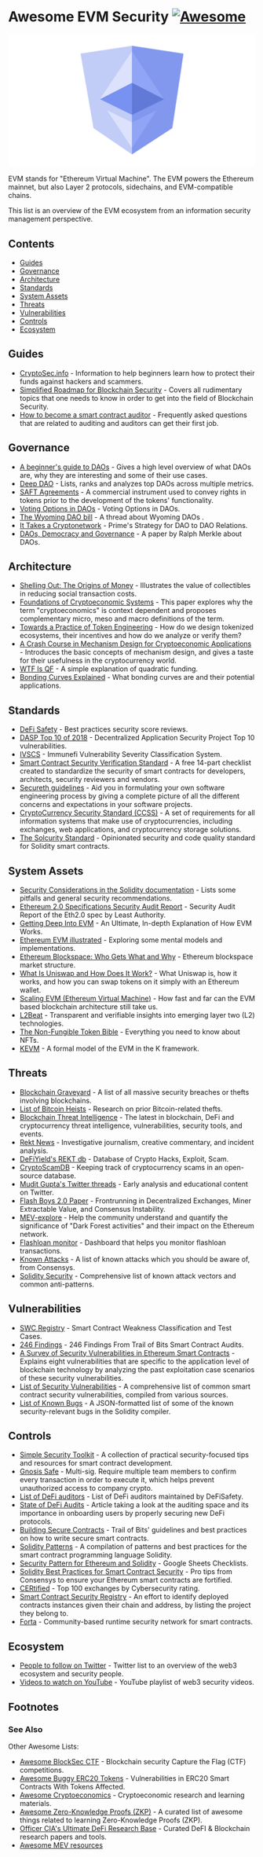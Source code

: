 # Awesome EVM Security [![Awesome](https://awesome.re/badge.svg)](https://awesome.re)

[![Awesome EVM Security](awesome-evm-security.png)](https://github.com/kareniel/awesome-evm-security#readme)

EVM stands for "Ethereum Virtual Machine". The EVM powers the Ethereum mainnet, but also Layer 2 protocols, sidechains, and EVM-compatible chains.

This list is an overview of the EVM ecosystem from an information security management perspective.

## Contents

- [Guides](#guides)
- [Governance](#governance)
- [Architecture](#architecture)
- [Standards](#standards)
- [System Assets](#system-assets)
- [Threats](#threats)
- [Vulnerabilities](#vulnerabilities)
- [Controls](#controls)
- [Ecosystem](#ecosystem)

## Guides
- [CryptoSec.info](https://cryptosec.info/) - Information to help beginners learn how to protect their funds against hackers and scammers.
- [Simplified Roadmap for Blockchain Security](https://devansh.xyz/blockchain-security/2021/09/17/genesis-0x01.html) - Covers all rudimentary topics that one needs to know in order to get into the field of Blockchain Security.
- [How to become a smart contract auditor](https://cmichel.io/how-to-become-a-smart-contract-auditor/) - Frequently asked questions that are related to auditing and auditors can get their first job.

## Governance
- [A beginner's guide to DAOs](https://linda.mirror.xyz/Vh8K4leCGEO06_qSGx-vS5lvgUqhqkCz9ut81WwCP2o) - Gives a high level overview of what DAOs are, why they are interesting and some of their use cases.
- [Deep DAO](https://deepdao.io/#/deepdao/dashboard) - Lists, ranks and analyzes top DAOs across multiple metrics.
- [SAFT Agreements](https://saftproject.com/) - A commercial instrument used to convey rights in tokens prior to the development of the tokens' functionality.
- [Voting Options in DAOs](https://medium.com/daostack/voting-options-in-daos-b86e5c69a3e3) - Voting Options in DAOs.
- [The Wyoming DAO bill](https://twitter.com/awrigh01/status/1369328856260354051) - A thread about Wyoming DAOs .
- [It Takes a Cryptonetwork](https://medium.com/primedao/it-takes-a-cryptonetwork-2ae9ab541c17) - Prime's Strategy for DAO to DAO Relations.
- [DAOs, Democracy and Governance](https://merkle.com/papers/DAOdemocracyDraft.pdf) - A paper by Ralph Merkle about DAOs.

## Architecture
- [Shelling Out: The Origins of Money](https://nakamotoinstitute.org/shelling-out/) - Illustrates the value of collectibles in reducing social transaction costs.
- [Foundations of Cryptoeconomic Systems](https://epub.wu.ac.at/7309/8/Foundations%20of%20Cryptoeconomic%20Systems.pdf) - This paper explores why the term
"cryptoeconomics" is context dependent and proposes complementary micro, meso and macro definitions of the term.
- [Towards a Practice of Token Engineering](https://blog.oceanprotocol.com/towards-a-practice-of-token-engineering-b02feeeff7ca) - How do we design tokenized ecosystems, their incentives and how do we analyze or verify them?
- [A Crash Course in Mechanism Design for Cryptoeconomic Applications](https://medium.com/blockchannel/a-crash-course-in-mechanism-design-for-cryptoeconomic-applications-a9f06ab6a976) - Introduces the basic concepts of mechanism design, and gives a taste for their usefulness in the cryptocurrency world.
- [WTF Is QF](https://wtfisqf.com/?grant=&grant=&grant=&grant=&match=1000) - A simple explanation of quadratic funding.
- [Bonding Curves Explained](https://yos.io/2018/11/10/bonding-curves) - What bonding curves are and their potential applications.

## Standards
- [DeFi Safety](https://www.defisafety.com/) - Best practices security score reviews.
- [DASP Top 10 of 2018](https://dasp.co/) - Decentralized Application Security Project Top 10 vulnerabilities.
- [IVSCS](https://immunefi.com/severity-updated/) - Immunefi Vulnerability Severity Classification System.
- [Smart Contract Security Verification Standard](https://securing.github.io/SCSVS/) - A free 14-part checklist created to standardize the security of smart contracts for developers, architects, security reviewers and vendors.
- [Secureth guidelines](https://guidelines.secureth.org/) - Aid you in formulating your own software engineering process by giving a complete picture of all the different concerns and expectations in your software projects.
- [CryptoCurrency Security Standard (CCSS)](https://cryptoconsortium.github.io/CCSS/) - A set of requirements for all information systems that make use of cryptocurrencies, including exchanges, web applications, and cryptocurrency storage solutions.
- [The Solcurity Standard](https://github.com/Rari-Capital/solcurity) - Opinionated security and code quality standard for Solidity smart contracts.

## System Assets
- [Security Considerations in the Solidity documentation](https://docs.soliditylang.org/en/v0.8.6/security-considerations.html) - Lists some pitfalls and general security recommendations.
- [Ethereum 2.0 Specifications Security Audit Report](https://leastauthority.com/static/publications/LeastAuthority-Ethereum-2.0-Specifications-Audit-Report.pdf) - Security Audit Report of the Eth2.0 spec by Least Authority.
- [Getting Deep Into EVM](https://hackernoon.com/getting-deep-into-evm-how-ethereum-works-backstage-ac7efa1f0015) - An Ultimate, In-depth Explanation of How EVM Works.
- [Ethereum EVM illustrated](https://takenobu-hs.github.io/downloads/ethereum_evm_illustrated.pdf) - Exploring some mental models and implementations.
- [Ethereum Blockspace: Who Gets What and Why](https://www.aniccaresearch.tech/blog/ethereum-blockspace-who-gets-what-and-why) - Ethereum blockspace market structure.
- [What Is Uniswap and How Does It Work?](https://academy.binance.com/en/articles/what-is-uniswap-and-how-does-it-work) - What Uniswap is, how it works, and how you can swap tokens on it simply with an Ethereum wallet.
- [Scaling EVM (Ethereum Virtual Machine)](https://capitalgram.com/posts/scaling-evm/) - How fast and far can the EVM based blockchain architecture still take us.
- [L2Beat](https://l2beat.com/) - Transparent and verifiable insights into emerging layer two (L2) technologies.
- [The Non-Fungible Token Bible](https://opensea.io/blog/guides/non-fungible-tokens) - Everything you need to know about NFTs.
- [KEVM](https://github.com/kframework/evm-semantics) - A formal model of the EVM in the K framework.

## Threats
- [Blockchain Graveyard](https://magoo.github.io/Blockchain-Graveyard/) - A list of all massive security breaches or thefts involving blockchains.
- [List of Bitcoin Heists](https://bitcointalk.org/index.php?topic=576337) - Research on prior Bitcoin-related thefts.
- [Blockchain Threat Intelligence](https://www.blockthreat.io/) - The latest in blockchain, DeFi and cryptocurrency threat intelligence, vulnerabilities, security tools, and events.
- [Rekt News](https://rekt.news/) - Investigative journalism, creative commentary, and incident analysis.
- [DeFiYield's REKT db](https://defiyield.app/rekt-database) - Database of Crypto Hacks, Exploit, Scam.
- [CryptoScamDB](https://cryptoscamdb.org/scams) - Keeping track of cryptocurrency scams in an open-source database.
- [Mudit Gupta's Twitter threads](https://mudit.blog/twitter-threads/) - Early analysis and educational content on Twitter.
- [Flash Boys 2.0 Paper](https://ieeexplore.ieee.org/document/9152675) - Frontrunning in Decentralized Exchanges, Miner Extractable Value, and Consensus Instability.
- [MEV-explore](https://explore.flashbots.net/) - Help the community understand and quantify the significance of "Dark Forest activities" and their impact on the Ethereum network.
- [Flashloan monitor](https://monitor.blocksecteam.com/) - Dashboard that helps you monitor flashloan transactions.
- [Known Attacks](https://consensys.github.io/smart-contract-best-practices/known_attacks/) - A list of known attacks which you should be aware of, from Consensys.
- [Solidity Security](https://blog.sigmaprime.io/solidity-security.html) - Comprehensive list of known attack vectors and common anti-patterns.

## Vulnerabilities
- [SWC Registry](https://swcregistry.io/) - Smart Contract Weakness Classification and Test Cases.
- [246 Findings](https://blog.trailofbits.com/2019/08/08/246-findings-from-our-smart-contract-audits-an-executive-summary/) - 246 Findings From Trail of Bits Smart Contract Audits.
- [A Survey of Security Vulnerabilities in Ethereum Smart Contracts](https://arxiv.org/pdf/2105.06974.pdf) - Explains eight vulnerabilities that are specific to the application level of blockchain technology by analyzing the past exploitation case scenarios of these security vulnerabilities.
- [List of Security Vulnerabilities](https://github.com/runtimeverification/verified-smart-contracts/wiki/List-of-Security-Vulnerabilities) - A comprehensive list of common smart contract security vulnerabilities, compiled from various sources.
- [List of Known Bugs](https://docs.soliditylang.org/en/v0.8.1/bugs.html) - A JSON-formatted list of some of the known security-relevant bugs in the Solidity compiler.

## Controls
- [Simple Security Toolkit](https://github.com/nascentxyz/simple-security-toolkit) - A collection of practical security-focused tips and resources for smart contract development.
- [Gnosis Safe](https://docs.gnosis-safe.io) - Multi-sig. Require multiple team members to confirm every transaction in order to execute it, which helps prevent unauthorized access to company crypto.
- [List of DeFi auditors](https://www.defisafety.com/auditors) - List of DeFi auditors maintained by DeFiSafety.
- [State of DeFi Audits](https://medium.com/conflux-network/the-overlooked-element-of-defi-adoption-e3b29829e3da) - Article taking a look at the auditing space and its importance in onboarding users by properly securing new DeFi protocols.
- [Building Secure Contracts](https://github.com/crytic/building-secure-contracts/) - Trail of Bits' guidelines and best practices on how to write secure smart contracts.
- [Solidity Patterns](https://fravoll.github.io/solidity-patterns/) - A compilation of patterns and best practices for the smart contract programming language Solidity.
- [Security Pattern for Ethereum and Solidity](https://docs.google.com/spreadsheets/d/1PF4QZudW6Z7EV4hqQfwPo3A43AVqPrsuzzzey5yRYcs/edit#gid=0) - Google Sheets Checklists.
- [Solidity Best Practices for Smart Contract Security](https://consensys.net/blog/developers/solidity-best-practices-for-smart-contract-security/) - Pro tips from Consensys to ensure your Ethereum smart contracts are fortified.
- [CERtified](https://cer.live/) - Top 100 exchanges by Cybersecurity rating.
- [Smart Contract Security Registry](https://github.com/ethereum-lists/contracts) - An effort to identify deployed contracts instances given their chain and address, by listing the project they belong to.
- [Forta](https://docs.forta.network/) - Community-based runtime security network for smart contracts.

## Ecosystem
- [People to follow on Twitter](https://twitter.com/i/lists/1453086258436128770) - Twitter list to an overview of the web3 ecosystem and security people.
- [Videos to watch on YouTube](https://www.youtube.com/playlist?list=PLox242_JhiuEe64LzW1M8XpiQ2-N5bZsX) - YouTube playlist of web3 security videos.


## Footnotes

### See Also

Other Awesome Lists:

- [Awesome BlockSec CTF](https://github.com/0xjeffsec/awesome-blocksec-ctf) - Blockchain security Capture the Flag (CTF) competitions.
- [Awesome Buggy ERC20 Tokens](https://github.com/sec-bit/awesome-buggy-erc20-tokens) - Vulnerabilities in ERC20 Smart Contracts With Tokens Affected.
- [Awesome Cryptoeconomics](https://github.com/jpantunes/awesome-cryptoeconomics) - Cryptoeconomic research and learning materials.
- [Awesome Zero-Knowledge Proofs (ZKP)](https://github.com/matter-labs/awesome-zero-knowledge-proofs) - A curated list of awesome things related to learning Zero-Knowledge Proofs (ZKP).
- [Officer CIA's Ultimate DeFi Research Base](https://github.com/OffcierCia/ultimate-defi-research-base) - Curated DeFI & Blockchain research papers and tools.
- [Awesome MEV resources](https://github.com/0xalpharush/awesome-MEV-resources)
